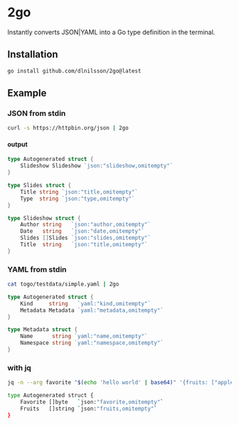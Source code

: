 # 2go
Instantly converts JSON|YAML into a Go type definition in the terminal.

## Installation
```bash
go install github.com/dlnilsson/2go@latest
```

## Example

### JSON from stdin
```bash
curl -s https://httpbin.org/json | 2go
```

#### output

```go
type Autogenerated struct {
	Slideshow Slideshow `json:"slideshow,omitempty"`
}

type Slides struct {
	Title string `json:"title,omitempty"`
	Type  string `json:"type,omitempty"`
}

type Slideshow struct {
	Author string   `json:"author,omitempty"`
	Date   string   `json:"date,omitempty"`
	Slides []Slides `json:"slides,omitempty"`
	Title  string   `json:"title,omitempty"`
}
```
### YAML from stdin

```bash
cat togo/testdata/simple.yaml | 2go
```

```go
type Autogenerated struct {
	Kind     string   `yaml:"kind,omitempty"`
	Metadata Metadata `yaml:"metadata,omitempty"`
}

type Metadata struct {
	Name      string `yaml:"name,omitempty"`
	Namespace string `yaml:"namespace,omitempty"`
}
```

### with jq
```bash
jq -n --arg favorite "$(echo 'hello world' | base64)" '{fruits: ["apple", "banana", "cherry"], favorite: $favorite}' | 2go

type Autogenerated struct {
	Favorite []byte   `json:"favorite,omitempty"`
	Fruits   []string `json:"fruits,omitempty"`
}

```
